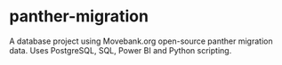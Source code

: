 # panther-migration
A database project using Movebank.org open-source panther migration data. Uses PostgreSQL, SQL, Power BI and Python scripting.
